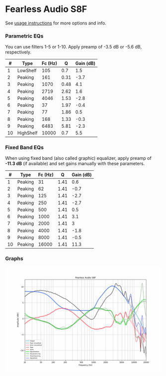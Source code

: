 # Fearless Audio S8F
See [usage instructions](https://github.com/jaakkopasanen/AutoEq#usage) for more options and info.

### Parametric EQs
You can use filters 1-5 or 1-10. Apply preamp of -3.5 dB or -5.6 dB, respectively.

|   # | Type      |   Fc (Hz) |    Q |   Gain (dB) |
|-----|-----------|-----------|------|-------------|
|   1 | LowShelf  |       105 | 0.7  |         1.5 |
|   2 | Peaking   |       161 | 0.31 |        -3.7 |
|   3 | Peaking   |      1070 | 0.48 |         4.1 |
|   4 | Peaking   |      2719 | 2.62 |         1.6 |
|   5 | Peaking   |      4046 | 1.53 |        -2.8 |
|   6 | Peaking   |        37 | 1.97 |        -0.4 |
|   7 | Peaking   |        77 | 1.86 |         0.5 |
|   8 | Peaking   |       168 | 1.33 |        -0.3 |
|   9 | Peaking   |      6483 | 5.81 |        -2.3 |
|  10 | HighShelf |     10000 | 0.7  |         5.5 |

### Fixed Band EQs
When using fixed band (also called graphic) equalizer, apply preamp of **-11.3 dB** (if available) and set gains manually with these parameters.

|   # | Type    |   Fc (Hz) |    Q |   Gain (dB) |
|-----|---------|-----------|------|-------------|
|   1 | Peaking |        31 | 1.41 |         0.6 |
|   2 | Peaking |        62 | 1.41 |        -0.7 |
|   3 | Peaking |       125 | 1.41 |        -2.7 |
|   4 | Peaking |       250 | 1.41 |        -2.7 |
|   5 | Peaking |       500 | 1.41 |         0.5 |
|   6 | Peaking |      1000 | 1.41 |         3.1 |
|   7 | Peaking |      2000 | 1.41 |         3   |
|   8 | Peaking |      4000 | 1.41 |        -1.8 |
|   9 | Peaking |      8000 | 1.41 |        -0.5 |
|  10 | Peaking |     16000 | 1.41 |        11.3 |

### Graphs
![](./Fearless%20Audio%20S8F.png)
